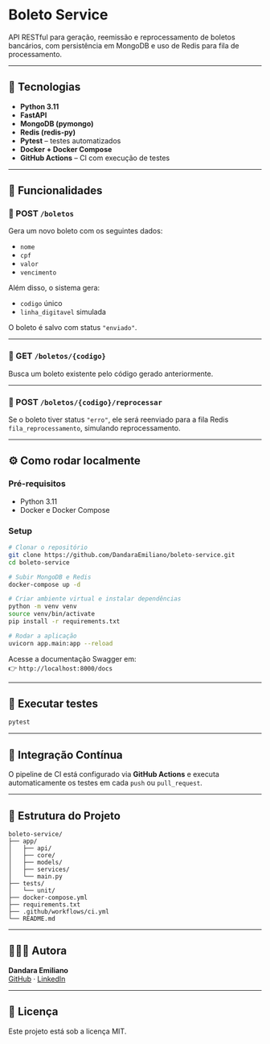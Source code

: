 
# Boleto Service

API RESTful para geração, reemissão e reprocessamento de boletos bancários, com persistência em MongoDB e uso de Redis para fila de processamento.

---

## 📌 Tecnologias

- **Python 3.11**
- **FastAPI**
- **MongoDB (pymongo)**
- **Redis (redis-py)**
- **Pytest** – testes automatizados
- **Docker + Docker Compose**
- **GitHub Actions** – CI com execução de testes

---

## 🚀 Funcionalidades

### 🔸 POST `/boletos`

Gera um novo boleto com os seguintes dados:

- `nome`
- `cpf`
- `valor`
- `vencimento`

Além disso, o sistema gera:
- `codigo` único
- `linha_digitavel` simulada

O boleto é salvo com status `"enviado"`.

---

### 🔸 GET `/boletos/{codigo}`

Busca um boleto existente pelo código gerado anteriormente.

---

### 🔸 POST `/boletos/{codigo}/reprocessar`

Se o boleto tiver status `"erro"`, ele será reenviado para a fila Redis `fila_reprocessamento`, simulando reprocessamento.

---

## ⚙️ Como rodar localmente

### Pré-requisitos

- Python 3.11
- Docker e Docker Compose

### Setup

```bash
# Clonar o repositório
git clone https://github.com/DandaraEmiliano/boleto-service.git
cd boleto-service

# Subir MongoDB e Redis
docker-compose up -d

# Criar ambiente virtual e instalar dependências
python -m venv venv
source venv/bin/activate
pip install -r requirements.txt

# Rodar a aplicação
uvicorn app.main:app --reload
```

Acesse a documentação Swagger em:  
👉 `http://localhost:8000/docs`

---

## 🧪 Executar testes

```bash
pytest
```

---

## 🔄 Integração Contínua

O pipeline de CI está configurado via **GitHub Actions** e executa automaticamente os testes em cada `push` ou `pull_request`.

---

## 📂 Estrutura do Projeto

```
boleto-service/
├── app/
│   ├── api/
│   ├── core/
│   ├── models/
│   ├── services/
│   └── main.py
├── tests/
│   └── unit/
├── docker-compose.yml
├── requirements.txt
├── .github/workflows/ci.yml
└── README.md
```

---

## 👩🏻‍💻 Autora

**Dandara Emiliano**  
[GitHub](https://github.com/DandaraEmiliano) · [LinkedIn](https://linkedin.com/in/dandaraemiliano)

---

## 📝 Licença

Este projeto está sob a licença MIT.

